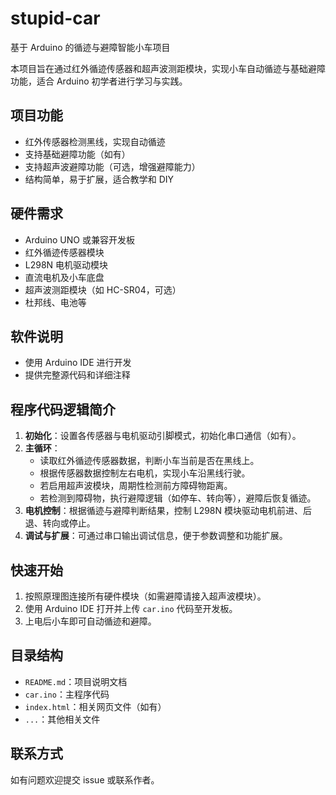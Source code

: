 # stupid-car

基于 Arduino 的循迹与避障智能小车项目

本项目旨在通过红外循迹传感器和超声波测距模块，实现小车自动循迹与基础避障功能，适合 Arduino 初学者进行学习与实践。

## 项目功能

- 红外传感器检测黑线，实现自动循迹
- 支持基础避障功能（如有）
- 支持超声波避障功能（可选，增强避障能力）
- 结构简单，易于扩展，适合教学和 DIY

## 硬件需求

- Arduino UNO 或兼容开发板
- 红外循迹传感器模块
- L298N 电机驱动模块
- 直流电机及小车底盘
- 超声波测距模块（如 HC-SR04，可选）
- 杜邦线、电池等

## 软件说明

- 使用 Arduino IDE 进行开发
- 提供完整源代码和详细注释

## 程序代码逻辑简介

1. **初始化**：设置各传感器与电机驱动引脚模式，初始化串口通信（如有）。
2. **主循环**：
   - 读取红外循迹传感器数据，判断小车当前是否在黑线上。
   - 根据传感器数据控制左右电机，实现小车沿黑线行驶。
   - 若启用超声波模块，周期性检测前方障碍物距离。
   - 若检测到障碍物，执行避障逻辑（如停车、转向等），避障后恢复循迹。
3. **电机控制**：根据循迹与避障判断结果，控制 L298N 模块驱动电机前进、后退、转向或停止。
4. **调试与扩展**：可通过串口输出调试信息，便于参数调整和功能扩展。

## 快速开始

1. 按照原理图连接所有硬件模块（如需避障请接入超声波模块）。
2. 使用 Arduino IDE 打开并上传 `car.ino` 代码至开发板。
3. 上电后小车即可自动循迹和避障。

## 目录结构

- `README.md`：项目说明文档
- `car.ino`：主程序代码
- `index.html`：相关网页文件（如有）
- `...`：其他相关文件

## 联系方式

如有问题欢迎提交 issue 或联系作者。
